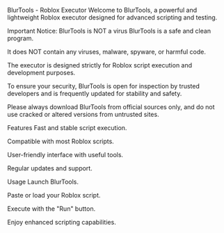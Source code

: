 BlurTools - Roblox Executor
Welcome to BlurTools, a powerful and lightweight Roblox executor designed for advanced scripting and testing.

Important Notice: BlurTools is NOT a virus
BlurTools is a safe and clean program.

It does NOT contain any viruses, malware, spyware, or harmful code.

The executor is designed strictly for Roblox script execution and development purposes.

To ensure your security, BlurTools is open for inspection by trusted developers and is frequently updated for stability and safety.

Please always download BlurTools from official sources only, and do not use cracked or altered versions from untrusted sites.

Features
Fast and stable script execution.

Compatible with most Roblox scripts.

User-friendly interface with useful tools.

Regular updates and support.

Usage
Launch BlurTools.

Paste or load your Roblox script.

Execute with the "Run" button.

Enjoy enhanced scripting capabilities.
